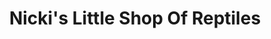 ---
title: "Nicki's Little Shop Of Reptiles"
url: /jarrow/nickis-little-shop-of-reptiles/
shop: pet
---
